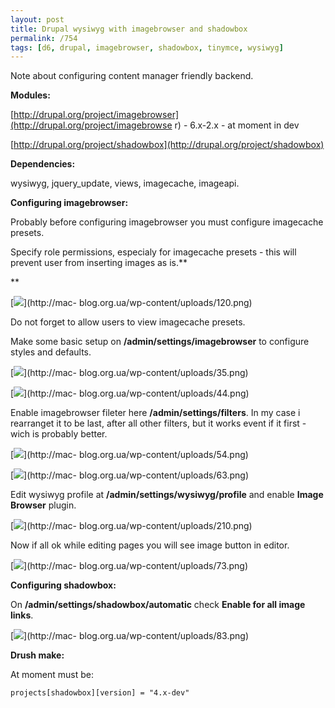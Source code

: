 ```yaml
---
layout: post
title: Drupal wysiwyg with imagebrowser and shadowbox
permalink: /754
tags: [d6, drupal, imagebrowser, shadowbox, tinymce, wysiwyg]
---
```


Note about configuring content manager friendly backend.

**Modules:**

[http://drupal.org/project/imagebrowser](http://drupal.org/project/imagebrowse
r) - 6.x-2.x - at moment in dev

[http://drupal.org/project/shadowbox](http://drupal.org/project/shadowbox)

**Dependencies:**

wysiwyg, jquery_update, views, imagecache, imageapi.

**Configuring imagebrowser:**

Probably before configuring imagebrowser you must configure imagecache
presets.

Specify role permissions, especialy for imagecache presets - this will prevent
user from inserting images as is.**

**

[![](http://mac-blog.org.ua/wp-content/uploads/120-300x172.png)](http://mac-
blog.org.ua/wp-content/uploads/120.png)

Do not forget to allow users to view imagecache presets.

Make some basic setup on **/admin/settings/imagebrowser** to configure styles
and defaults.

[![](http://mac-blog.org.ua/wp-content/uploads/35-209x300.png)](http://mac-
blog.org.ua/wp-content/uploads/35.png)

[![](http://mac-blog.org.ua/wp-content/uploads/44-218x300.png)](http://mac-
blog.org.ua/wp-content/uploads/44.png)

Enable imagebrowser fileter here **/admin/settings/filters**. In my case i
rearranget it to be last, after all other filters, but it works event if it
first - wich is probably better.

[![](http://mac-blog.org.ua/wp-content/uploads/54-236x300.png)](http://mac-
blog.org.ua/wp-content/uploads/54.png)

[![](http://mac-blog.org.ua/wp-content/uploads/63-300x264.png)](http://mac-
blog.org.ua/wp-content/uploads/63.png)

Edit wysiwyg profile at **/admin/settings/wysiwyg/profile** and enable **Image
Browser** plugin.

[![](http://mac-blog.org.ua/wp-content/uploads/210-300x120.png)](http://mac-
blog.org.ua/wp-content/uploads/210.png)

Now if all ok while editing pages you will see image button in editor.

[![](http://mac-blog.org.ua/wp-content/uploads/73-300x173.png)](http://mac-
blog.org.ua/wp-content/uploads/73.png)

**Configuring shadowbox:**

On **/admin/settings/shadowbox/automatic** check **Enable for all image
links**.

[![](http://mac-blog.org.ua/wp-content/uploads/83-300x171.png)](http://mac-
blog.org.ua/wp-content/uploads/83.png)

**Drush make:**

At moment must be:

    projects[shadowbox][version] = "4.x-dev"
